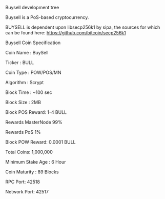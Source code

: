 
Buysell development tree

Buysell is a PoS-based cryptocurrency.

BUYSELL is dependent upon libsecp256k1 by sipa, the sources for which can be found here:
https://github.com/bitcoin/secp256k1

Buysell Coin Specification

Coin Name : BuySell

Ticker : BULL

Coin Type : POW/POS/MN

Algorithm : Scrypt

Block Time : ~100 sec

Block Size : 2MB

Block POS Reward: 1-4 BULL

Rewards MasterNode 99% 

Rewards PoS 1%

Block POW Reward: 0.0001 BULL

Total Coins: 1,000,000

Minimum Stake Age : 6 Hour

Coin Maturity : 89 Blocks

RPC Port: 42518

Network Port: 42517
